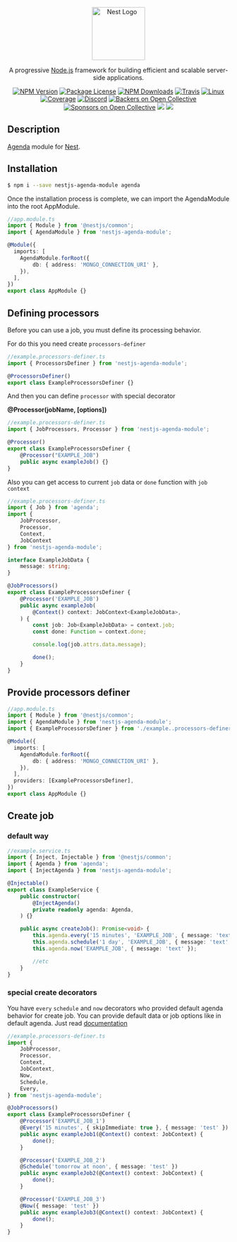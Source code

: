 <p align="center">
  <a href="http://nestjs.com/" target="blank"><img src="https://nestjs.com/img/logo-small.svg" width="120" alt="Nest Logo" /></a>
</p>

[travis-image]: https://api.travis-ci.org/nestjs/nest.svg?branch=master
[travis-url]: https://travis-ci.org/nestjs/nest
[linux-image]: https://img.shields.io/travis/nestjs/nest/master.svg?label=linux
[linux-url]: https://travis-ci.org/nestjs/nest

  <p align="center">A progressive <a href="http://nodejs.org" target="blank">Node.js</a> framework for building efficient and scalable server-side applications.</p>
    <p align="center">
<a href="https://www.npmjs.com/~nestjscore"><img src="https://img.shields.io/npm/v/@nestjs/core.svg" alt="NPM Version" /></a>
<a href="https://www.npmjs.com/~nestjscore"><img src="https://img.shields.io/npm/l/@nestjs/core.svg" alt="Package License" /></a>
<a href="https://www.npmjs.com/~nestjscore"><img src="https://img.shields.io/npm/dm/@nestjs/core.svg" alt="NPM Downloads" /></a>
<a href="https://travis-ci.org/nestjs/nest"><img src="https://api.travis-ci.org/nestjs/nest.svg?branch=master" alt="Travis" /></a>
<a href="https://travis-ci.org/nestjs/nest"><img src="https://img.shields.io/travis/nestjs/nest/master.svg?label=linux" alt="Linux" /></a>
<a href="https://coveralls.io/github/nestjs/nest?branch=master"><img src="https://coveralls.io/repos/github/nestjs/nest/badge.svg?branch=master#5" alt="Coverage" /></a>
<a href="https://discord.gg/G7Qnnhy" target="_blank"><img src="https://img.shields.io/badge/discord-online-brightgreen.svg" alt="Discord"/></a>
<a href="https://opencollective.com/nest#backer"><img src="https://opencollective.com/nest/backers/badge.svg" alt="Backers on Open Collective" /></a>
<a href="https://opencollective.com/nest#sponsor"><img src="https://opencollective.com/nest/sponsors/badge.svg" alt="Sponsors on Open Collective" /></a>
  <a href="https://paypal.me/kamilmysliwiec"><img src="https://img.shields.io/badge/Donate-PayPal-dc3d53.svg"/></a>
  <a href="https://twitter.com/nestframework"><img src="https://img.shields.io/twitter/follow/nestframework.svg?style=social&label=Follow"></a>
</p>
  <!--[![Backers on Open Collective](https://opencollective.com/nest/backers/badge.svg)](https://opencollective.com/nest#backer)
  [![Sponsors on Open Collective](https://opencollective.com/nest/sponsors/badge.svg)](https://opencollective.com/nest#sponsor)-->

## Description
[Agenda](https://www.npmjs.com/package/agenda) module for [Nest](https://github.com/nestjs/nest).

## Installation

```bash
$ npm i --save nestjs-agenda-module agenda
```

Once the installation process is complete, we can import the AgendaModule into the root AppModule.

```ts
//app.module.ts
import { Module } from '@nestjs/common';
import { AgendaModule } from 'nestjs-agenda-module';

@Module({
  imports: [
    AgendaModule.forRoot({
        db: { address: 'MONGO_CONNECTION_URI' },
    }),
  ],
})
export class AppModule {}
```

## Defining processors

Before you can use a job, you must define its processing behavior.

For do this you need create `processors-definer`

```ts
//example.processors-definer.ts
import { ProcessorsDefiner } from 'nestjs-agenda-module';

@ProcessorsDefiner()
export class ExampleProcessorsDefiner {}
```

And then you can define `processor` with special decorator

**@Processor(jobName, [options])**

```ts
//example.processors-definer.ts
import { JobProcessors, Processor } from 'nestjs-agenda-module';

@Processor()
export class ExampleProcessorsDefiner {
    @Processor("EXAMPLE_JOB")
    public async exampleJob() {}
}
```
Also you can get access to current `job` data or `done` function with `job context`

```ts
//example.processors-definer.ts
import { Job } from 'agenda';
import {
    JobProcessor,
    Processor,
    Context,
    JobContext
} from 'nestjs-agenda-module';

interface ExampleJobData {
    message: string;
}

@JobProcessors()
export class ExampleProcessorsDefiner {
    @Processor('EXAMPLE_JOB')
    public async exampleJob(
        @Context() context: JobContext<ExampleJobData>,
    ) {
        const job: Job<ExampleJobData> = context.job;
        const done: Function = context.done;

        console.log(job.attrs.data.message);

        done();
    }
}
```

## Provide processors definer

```ts
//app.module.ts
import { Module } from '@nestjs/common';
import { AgendaModule } from 'nestjs-agenda-module';
import { ExampleProcessorsDefiner } from './example..processors-definer.ts';

@Module({
  imports: [
    AgendaModule.forRoot({
        db: { address: 'MONGO_CONNECTION_URI' },
    }),
  ],
  providers: [ExampleProcessorsDefiner],
})
export class AppModule {}
```

## Create job
### default way
```ts
//example.service.ts
import { Inject, Injectable } from '@nestjs/common';
import { Agenda } from 'agenda';
import { InjectAgenda } from 'nestjs-agenda-module';

@Injectable()
export class ExampleService {
    public constructor(
        @InjectAgenda()
        private readonly agenda: Agenda,
    ) {}

    public async createJob(): Promise<void> {
        this.agenda.every('15 minutes', 'EXAMPLE_JOB', { message: 'text' }, { skipImmediate: true });
        this.agenda.schedule('1 day', 'EXAMPLE_JOB', { message: 'text' });
        this.agenda.now('EXAMPLE_JOB', { message: 'text' });

        //etc
    }
}
```

### special create decorators
You have `every` `schedule` and `now` decorators who provided default agenda behavior for create job. You can provide default data or job options like in default agenda. Just read [documentation](https://www.npmjs.com/package/agenda#creating-jobs)

```ts
//example.processors-definer.ts
import {
    JobProcessor,
    Processor,
    Context,
    JobContext,
    Now,
    Schedule,
    Every,
} from 'nestjs-agenda-module';

@JobProcessors()
export class ExampleProcessorsDefiner {
    @Processor('EXAMPLE_JOB_1')
    @Every('15 minutes', { skipImmediate: true }, { message: 'test' })
    public async exampleJob1(@Context() context: JobContext) {
        done();
    }

    @Processor('EXAMPLE_JOB_2')
    @Schedule('tomorrow at noon', { message: 'test' })
    public async exampleJob2(@Context() context: JobContext) {
        done();
    }

    @Processor('EXAMPLE_JOB_3')
    @Now({ message: 'test' })
    public async exampleJob3(@Context() context: JobContext) {
        done();
    }
}
```